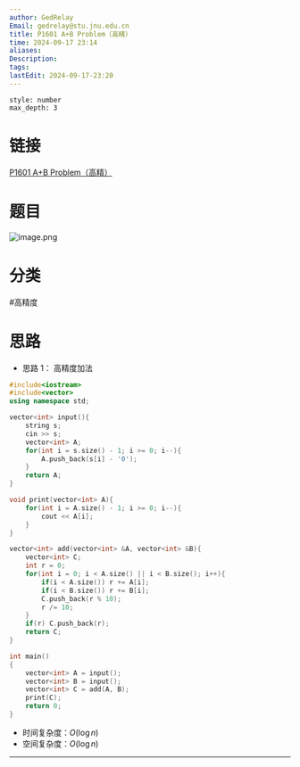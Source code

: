 ```yaml
---
author: GedRelay
Email: gedrelay@stu.jnu.edu.cn
title: P1601 A+B Problem（高精）
time: 2024-09-17 23:14
aliases: 
Description: 
tags: 
lastEdit: 2024-09-17-23:20
---
```


```toc
style: number
max_depth: 3
```

# 链接
[P1601 A+B Problem（高精）](https://www.luogu.com.cn/problem/P1601) 

# 题目
![image.png](https://ged-pic-bed.oss-cn-guangzhou.aliyuncs.com/img/202409172314025.png)


# 分类
#高精度 

# 思路
- 思路 1：
高精度加法


```cpp
#include<iostream>
#include<vector>
using namespace std;

vector<int> input(){
    string s;
    cin >> s;
    vector<int> A;
    for(int i = s.size() - 1; i >= 0; i--){
        A.push_back(s[i] - '0');
    }
    return A;
}

void print(vector<int> A){
    for(int i = A.size() - 1; i >= 0; i--){
        cout << A[i];
    }
}

vector<int> add(vector<int> &A, vector<int> &B){
    vector<int> C;
    int r = 0;
    for(int i = 0; i < A.size() || i < B.size(); i++){
        if(i < A.size()) r += A[i];
        if(i < B.size()) r += B[i];
        C.push_back(r % 10);
        r /= 10;
    }
    if(r) C.push_back(r);
    return C;
}

int main()
{
    vector<int> A = input();
    vector<int> B = input();
    vector<int> C = add(A, B);
    print(C);
	return 0;
}
```


- 时间复杂度：${O\left( \log n \right)  }$ 
- 空间复杂度：${O\left( \log n \right)  }$ 


---

